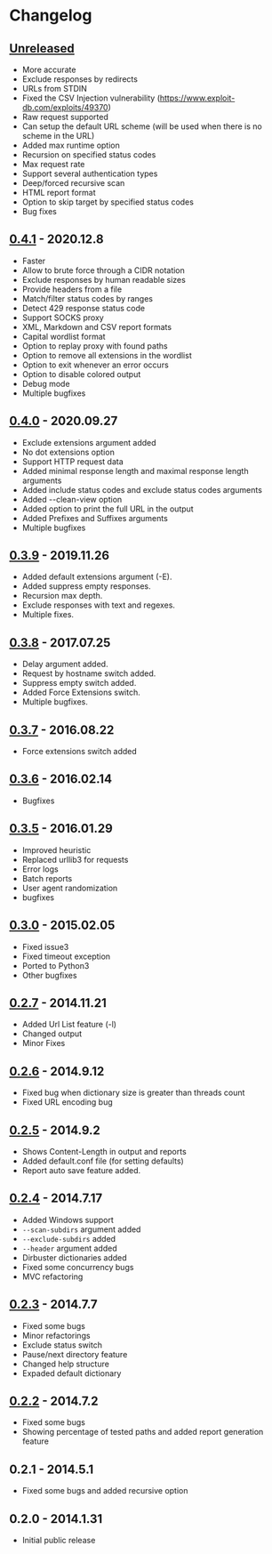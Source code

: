 # Changelog

## [Unreleased]
- More accurate
- Exclude responses by redirects
- URLs from STDIN
- Fixed the CSV Injection vulnerability (https://www.exploit-db.com/exploits/49370)
- Raw request supported
- Can setup the default URL scheme (will be used when there is no scheme in the URL)
- Added max runtime option
- Recursion on specified status codes
- Max request rate
- Support several authentication types
- Deep/forced recursive scan
- HTML report format
- Option to skip target by specified status codes
- Bug fixes

## [0.4.1] - 2020.12.8
- Faster
- Allow to brute force through a CIDR notation
- Exclude responses by human readable sizes
- Provide headers from a file
- Match/filter status codes by ranges
- Detect 429 response status code
- Support SOCKS proxy
- XML, Markdown and CSV report formats
- Capital wordlist format
- Option to replay proxy with found paths
- Option to remove all extensions in the wordlist
- Option to exit whenever an error occurs
- Option to disable colored output
- Debug mode
- Multiple bugfixes

## [0.4.0] - 2020.09.27
- Exclude extensions argument added
- No dot extensions option
- Support HTTP request data
- Added minimal response length and maximal response length arguments
- Added include status codes and exclude status codes arguments
- Added --clean-view option
- Added option to print the full URL in the output
- Added Prefixes and Suffixes arguments
- Multiple bugfixes

## [0.3.9] - 2019.11.26
- Added default extensions argument (-E).
- Added suppress empty responses.
- Recursion max depth.
- Exclude responses with text and regexes.
- Multiple fixes.

## [0.3.8] - 2017.07.25
- Delay argument added.
- Request by hostname switch added.
- Suppress empty switch added.
- Added Force Extensions switch.
- Multiple bugfixes.

## [0.3.7] - 2016.08.22
- Force extensions switch added

## [0.3.6] - 2016.02.14
- Bugfixes

## [0.3.5] - 2016.01.29
- Improved heuristic
- Replaced urllib3 for requests 
- Error logs
- Batch reports 
- User agent randomization 
- bugfixes

## [0.3.0] - 2015.02.05
- Fixed issue3
- Fixed timeout exception
- Ported to Python3
- Other bugfixes

## [0.2.7] - 2014.11.21
- Added Url List feature (-l)
- Changed output
- Minor Fixes

## [0.2.6] - 2014.9.12
- Fixed bug when dictionary size is greater than threads count
- Fixed URL encoding bug

## [0.2.5] - 2014.9.2
- Shows Content-Length in output and reports
- Added default.conf file (for setting defaults)
- Report auto save feature added.

## [0.2.4] - 2014.7.17
- Added Windows support
- `--scan-subdirs` argument added
- `--exclude-subdirs` added
- `--header` argument added
- Dirbuster dictionaries added
- Fixed some concurrency bugs
- MVC refactoring

## [0.2.3] - 2014.7.7
- Fixed some bugs
- Minor refactorings
- Exclude status switch
- Pause/next directory feature
- Changed help structure
- Expaded default dictionary

## [0.2.2] - 2014.7.2
- Fixed some bugs
- Showing percentage of tested paths and added report generation feature

## 0.2.1 - 2014.5.1
- Fixed some bugs and added recursive option

## 0.2.0 - 2014.1.31
- Initial public release

[Unreleased]: https://github.com/maurosoria/dirsearch/tree/master
[0.4.1]: https://github.com/maurosoria/dirsearch/tree/v0.4.1
[0.4.0]: https://github.com/maurosoria/dirsearch/tree/v0.4.0
[0.3.9]: https://github.com/maurosoria/dirsearch/tree/v0.3.9
[0.3.8]: https://github.com/maurosoria/dirsearch/tree/v0.3.8
[0.3.7]: https://github.com/maurosoria/dirsearch/tree/v0.3.7
[0.3.6]: https://github.com/maurosoria/dirsearch/tree/v0.3.6
[0.3.5]: https://github.com/maurosoria/dirsearch/tree/v0.3.5
[0.3.0]: https://github.com/maurosoria/dirsearch/tree/v0.3.0
[0.2.7]: https://github.com/maurosoria/dirsearch/tree/v0.2.7
[0.2.6]: https://github.com/maurosoria/dirsearch/tree/v0.2.6
[0.2.5]: https://github.com/maurosoria/dirsearch/tree/v0.2.5
[0.2.4]: https://github.com/maurosoria/dirsearch/tree/v0.2.4
[0.2.3]: https://github.com/maurosoria/dirsearch/tree/v0.2.3
[0.2.2]: https://github.com/maurosoria/dirsearch/tree/v0.2.2
